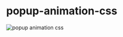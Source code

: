 # popup-animation-css

![popup animation css](https://user-images.githubusercontent.com/95895380/150788065-b7eda343-b196-41ab-bb99-5942e5776a1c.png)
